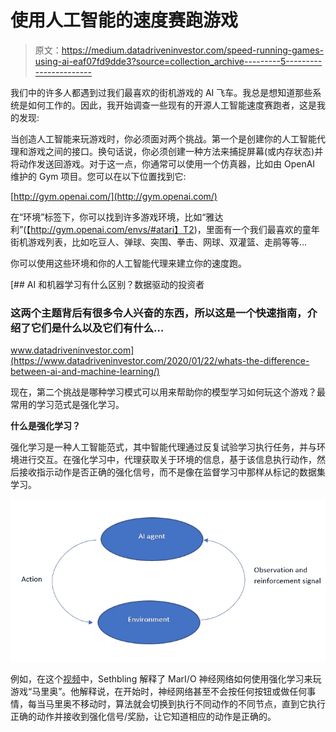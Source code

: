 # 使用人工智能的速度赛跑游戏

> 原文：<https://medium.datadriveninvestor.com/speed-running-games-using-ai-eaf07fd9dde3?source=collection_archive---------5----------------------->

我们中的许多人都遇到过我们最喜欢的街机游戏的 AI 飞车。我总是想知道那些系统是如何工作的。因此，我开始调查一些现有的开源人工智能速度赛跑者，这是我的发现:

当创造人工智能来玩游戏时，你必须面对两个挑战。第一个是创建你的人工智能代理和游戏之间的接口。换句话说，你必须创建一种方法来捕捉屏幕(或内存状态)并将动作发送回游戏。对于这一点，你通常可以使用一个仿真器，比如由 OpenAI 维护的 Gym 项目。您可以在以下位置找到它:

[http://gym.openai.com/](http://gym.openai.com/)

在“环境”标签下，你可以找到许多游戏环境，比如“雅达利”(【http://gym.openai.com/envs/#atari】T2)，里面有一个我们最喜欢的童年街机游戏列表，比如吃豆人、弹球、突围、拳击、网球、双灌篮、走鹃等等…

你可以使用这些环境和你的人工智能代理来建立你的速度跑。

[](https://www.datadriveninvestor.com/2020/01/22/whats-the-difference-between-ai-and-machine-learning/) [## AI 和机器学习有什么区别？数据驱动的投资者

### 这两个主题背后有很多令人兴奋的东西，所以这是一个快速指南，介绍了它们是什么以及它们有什么…

www.datadriveninvestor.com](https://www.datadriveninvestor.com/2020/01/22/whats-the-difference-between-ai-and-machine-learning/) 

现在，第二个挑战是哪种学习模式可以用来帮助你的模型学习如何玩这个游戏？最常用的学习范式是强化学习。

**什么是强化学习？**

强化学习是一种人工智能范式，其中智能代理通过反复试验学习执行任务，并与环境进行交互。在强化学习中，代理获取关于环境的信息，基于该信息执行动作，然后接收指示动作是否正确的强化信号，而不是像在监督学习中那样从标记的数据集学习。

![](img/6be7467adac9faa3ae40f1a4edc711c3.png)

例如，在这个[视频](https://www.youtube.com/watch?v=qv6UVOQ0F44)中，Sethbling 解释了 MarI/O 神经网络如何使用强化学习来玩游戏“马里奥”。他解释说，在开始时，神经网络甚至不会按任何按钮或做任何事情，每当马里奥不移动时，算法就会切换到执行不同动作的不同节点，直到它执行正确的动作并接收到强化信号/奖励，让它知道相应的动作是正确的。